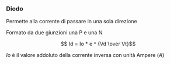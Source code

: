 ### Diodo
Permette alla corrente di passare in una sola direzione

Formato da due giunzioni una P e una N

$$ Id = Io * e ^ {Vd \over Vt}$$

$Io$ è il valore addoluto della corrente inversa con unità Ampere ($A$)